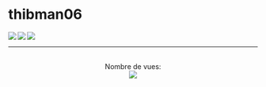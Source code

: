 # thibman06

<img align="left" src="https://github-readme-stats.vercel.app/api?username=thibman06&show_icons=true&theme=jolly&count_private=true"/>
<img align="left" src="https://github-readme-stats.vercel.app/api/top-langs/?username=thibman06&layout=compact&theme=jolly&count_private=true"/>
<img align="center" src="https://github-readme-stats.vercel.app/api/wakatime?username=thibman06&theme=jolly"/>



---
<p align="center"> 
  <br>Nombre de vues: <br>
  <img src="https://profile-counter.glitch.me/thibman06/count.svg" />
</p>
